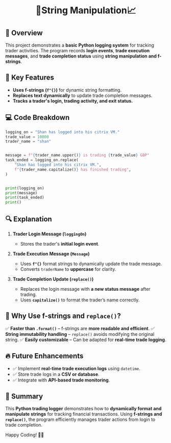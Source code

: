 <div align="center">

# 🐍String Manipulation📈

</div>

## 📖 Overview
This project demonstrates a **basic Python logging system** for tracking trader activities. The program records **login events**, **trade execution messages**, and **trade completion status** using **string manipulation and f-strings**.

## 🔑 Key Features
- **Uses f-strings (`f"{}`)** for dynamic string formatting.
- **Replaces text dynamically** to update trade completion messages.
- **Tracks a trader's login, trading activity, and exit status.**

## 💻 Code Breakdown
```python
logging_on = "Shan has logged into his citrix VM."
trade_value = 10000
trader_name = "shan"


message = f"{trader_name.upper()} is trading {trade_value} GBP"
task_ended = logging_on.replace(
    "Shan has logged into his citrix VM.",
    f"{trader_name.capitalize()} has finished trading",
)


print(logging_on)
print(message)
print(task_ended)
print()
```

## 🔍 Explanation
1. **Trader Login Message (`loggingOn`)**
   - Stores the trader's **initial login event**.

2. **Trade Execution Message (`Message`)**
   - Uses **`f"{}`** format strings to dynamically update the trade message.
   - Converts `traderName` to **uppercase** for clarity.

3. **Trade Completion Update (`replace()`)**
   - Replaces the login message with **a new status message** after trading.
   - Uses **`capitalize()`** to format the trader’s name correctly.

## 🚀 Why Use f-strings and `replace()`?
✅ **Faster than `.format()`** – f-strings are **more readable and efficient**.
✅ **String immutability handling** – `replace()` avoids modifying the original string.
✅ **Easily customizable** – Can be adapted for **real-time trade logging**.

## 🔥 Future Enhancements
- ✅ Implement **real-time trade execution logs** using `datetime`.
- ✅ Store trade logs in a **CSV or database**.
- ✅ Integrate with **API-based trade monitoring**.

## 🎯 Summary
This **Python trading logger** demonstrates how to **dynamically format and manipulate strings** for tracking financial transactions. Using **f-strings and `replace()`**, the program efficiently manages trader actions from login to trade completion.

Happy Coding! 🚀🐍
